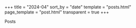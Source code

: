+++
title = "2024-04"
sort_by = "date"
template = "posts.html"
page_template = "post.html"
transparent = true
+++

Posts

